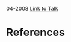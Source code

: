 

04-2008
[Link to Talk](https://www.churchofjesuschrist.org/study/general-conference/2008/04/priesthood-session?lang=eng)



# References
